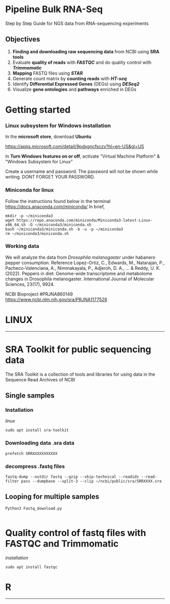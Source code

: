 
# Pipeline Bulk RNA-Seq
Step by Step Guide for NGS data from RNA-sequencing experiments

Objectives
------------

1) **Finding and downloading raw sequencing data** from NCBI using **SRA tools**
2) Evaluate **quality of reads** with **_FASTQC_** and do quality control with **_Trimmomatic_**
3) **Mapping** FASTQ files using **_STAR_**
4) Generate count matrix by **counting reads** with **_HT-seq_**
5) Identify **Differential Expressed Genes** (DEGs) using **_DESeq2_**
6) Visualize **gene ontologies** and **pathways** enriched in DEGs

# **Getting started**

### Linux subsystem for Windows installation

In the **microsoft store**, download **Ubuntu**

https://apps.microsoft.com/detail/9pdxgncfsczv?hl=en-US&gl=US

In **Turn Windows features on or off**, activate "Virtual Machine Platform" & "Windows Subsystem for Linux"

Create a username and password. The password will not be shown while writing. DONT FORGET YOUR PASSWORD. 
### Miniconda for linux

Follow the instructions found below in the terminal
https://docs.anaconda.com/miniconda/
In brief, 

```
mkdir -p ~/miniconda3
wget https://repo.anaconda.com/miniconda/Miniconda3-latest-Linux-x86_64.sh -O ~/miniconda3/miniconda.sh
bash ~/miniconda3/miniconda.sh -b -u -p ~/miniconda3
rm ~/miniconda3/miniconda.sh
```

### Working data

We will analyze the data from _Drosophila melanogaster_ under habanero pepper consumption. 
Reference
Lopez-Ortiz, C., Edwards, M., Natarajan, P., Pacheco-Valenciana, A., Nimmakayala, P., Adjeroh, D. A., ... & Reddy, U. K. (2022). Peppers in diet: Genome-wide transcriptome and metabolome changes in Drosophila melanogaster. International Journal of Molecular Sciences, 23(17), 9924.

NCBI Bioproject #PRJNA860149
https://www.ncbi.nlm.nih.gov/sra/PRJNA1177526
# LINUX
-------------
# SRA Toolkit for public sequencing data

The SRA Toolkit is a collection of tools and libraries for using data in the Sequence Read Archives of NCBI


## Single samples

### Installation

_linux_
```
sudo apt install sra-toolkit
```

### Downloading data .sra data

```
prefetch SRRXXXXXXXXXXX
```

### decompress .fastq files

```
fastq-dump --outdir fastq --gzip --skip-technical --readids --read-filter pass --dumpbase --split-3 --clip ~/ncbi/public/sra/SRRXXXX.sra
```


## Looping for multiple samples

```Python3 Fastq_download.py```

```
```
# Quality control of fastq files with FASTQC and Trimmomatic

_installation_

```sudo apt install fastqc```


###

# R
-------------









